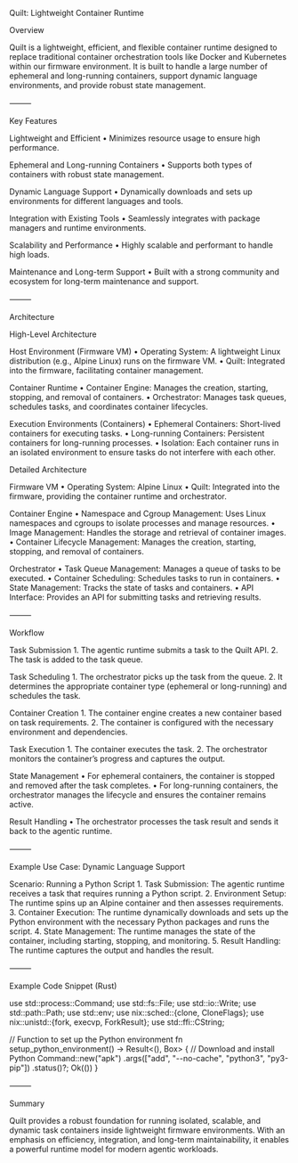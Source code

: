 Quilt: Lightweight Container Runtime

Overview

Quilt is a lightweight, efficient, and flexible container runtime designed to replace traditional container orchestration tools like Docker and Kubernetes within our firmware environment. It is built to handle a large number of ephemeral and long-running containers, support dynamic language environments, and provide robust state management.

⸻

Key Features

Lightweight and Efficient
	•	Minimizes resource usage to ensure high performance.

Ephemeral and Long-running Containers
	•	Supports both types of containers with robust state management.

Dynamic Language Support
	•	Dynamically downloads and sets up environments for different languages and tools.

Integration with Existing Tools
	•	Seamlessly integrates with package managers and runtime environments.

Scalability and Performance
	•	Highly scalable and performant to handle high loads.

Maintenance and Long-term Support
	•	Built with a strong community and ecosystem for long-term maintenance and support.

⸻

Architecture

High-Level Architecture

Host Environment (Firmware VM)
	•	Operating System: A lightweight Linux distribution (e.g., Alpine Linux) runs on the firmware VM.
	•	Quilt: Integrated into the firmware, facilitating container management.

Container Runtime
	•	Container Engine: Manages the creation, starting, stopping, and removal of containers.
	•	Orchestrator: Manages task queues, schedules tasks, and coordinates container lifecycles.

Execution Environments (Containers)
	•	Ephemeral Containers: Short-lived containers for executing tasks.
	•	Long-running Containers: Persistent containers for long-running processes.
	•	Isolation: Each container runs in an isolated environment to ensure tasks do not interfere with each other.

Detailed Architecture

Firmware VM
	•	Operating System: Alpine Linux
	•	Quilt: Integrated into the firmware, providing the container runtime and orchestrator.

Container Engine
	•	Namespace and Cgroup Management: Uses Linux namespaces and cgroups to isolate processes and manage resources.
	•	Image Management: Handles the storage and retrieval of container images.
	•	Container Lifecycle Management: Manages the creation, starting, stopping, and removal of containers.

Orchestrator
	•	Task Queue Management: Manages a queue of tasks to be executed.
	•	Container Scheduling: Schedules tasks to run in containers.
	•	State Management: Tracks the state of tasks and containers.
	•	API Interface: Provides an API for submitting tasks and retrieving results.

⸻

Workflow

Task Submission
	1.	The agentic runtime submits a task to the Quilt API.
	2.	The task is added to the task queue.

Task Scheduling
	1.	The orchestrator picks up the task from the queue.
	2.	It determines the appropriate container type (ephemeral or long-running) and schedules the task.

Container Creation
	1.	The container engine creates a new container based on task requirements.
	2.	The container is configured with the necessary environment and dependencies.

Task Execution
	1.	The container executes the task.
	2.	The orchestrator monitors the container’s progress and captures the output.

State Management
	•	For ephemeral containers, the container is stopped and removed after the task completes.
	•	For long-running containers, the orchestrator manages the lifecycle and ensures the container remains active.

Result Handling
	•	The orchestrator processes the task result and sends it back to the agentic runtime.

⸻

Example Use Case: Dynamic Language Support

Scenario: Running a Python Script
	1.	Task Submission: The agentic runtime receives a task that requires running a Python script.
	2.	Environment Setup: The runtime spins up an Alpine container and then assesses requirements.
	3.	Container Execution: The runtime dynamically downloads and sets up the Python environment with the necessary Python packages and runs the script.
	4.	State Management: The runtime manages the state of the container, including starting, stopping, and monitoring.
	5.	Result Handling: The runtime captures the output and handles the result.

⸻

Example Code Snippet (Rust)

use std::process::Command;
use std::fs::File;
use std::io::Write;
use std::path::Path;
use std::env;
use nix::sched::{clone, CloneFlags};
use nix::unistd::{fork, execvp, ForkResult};
use std::ffi::CString;

// Function to set up the Python environment
fn setup_python_environment() -> Result<(), Box<dyn std::error::Error>> {
    // Download and install Python
    Command::new("apk")
        .args(["add", "--no-cache", "python3", "py3-pip"])
        .status()?;
    Ok(())
}


⸻

Summary

Quilt provides a robust foundation for running isolated, scalable, and dynamic task containers inside lightweight firmware environments. With an emphasis on efficiency, integration, and long-term maintainability, it enables a powerful runtime model for modern agentic workloads.